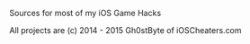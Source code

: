 Sources for most of my iOS Game Hacks


All projects are (c) 2014 - 2015 Gh0stByte of iOSCheaters.com